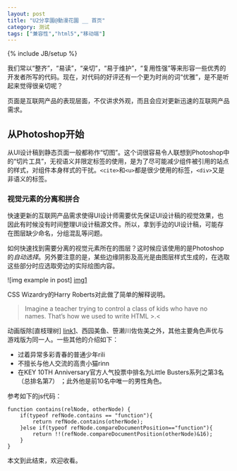 ```yaml
---
layout: post
title: "U2分享園@動漫花園 __ 首页"
category: 测试
tags: ["兼容性","html5","移动端"]
---
```

{% include JB/setup %}

我们常以“整齐”，“易读”，“亲切”，“易于维护”，“复用性强”等来形容一些优秀的开发者所写的代码。现在，对代码的好评还有一个更为时尚的词“优雅”，是不是听起来觉得很亲切呢？

页面是互联网产品的表现层面，不仅讲求外观，而且会应对更新迅速的互联网产品需求。

## 从Photoshop开始 ##

从UI设计稿到静态页面一般都称作“切图”。这个词很容易令人联想到Photoshop中的“切片工具”，无视语义并限定标签的使用，是为了尽可能减少组件被引用的站点的样式，对组件本身样式的干扰。`<cite>`和`<u>`都是很少使用的标签，`<div>`又是非语义的标签。

### 视觉元素的分离和拼合 ###

快速更新的互联网产品需求使得UI设计师需要优先保证UI设计稿的视觉效果，也因此有时候没有时间整理UI设计稿源文件。所以，拿到手边的UI设计稿，可能存在图层缺少命名，分组混乱等问题。

如何快速找到需要分离的视觉元素所在的图层？这时候应该使用的是Photoshop的*自动选择*。另外要注意的是，某些边缘阴影及高光是由图层样式生成的，在选取这些部分时应选取旁边的实际绘图内容。

![img example in post] [img1]

CSS Wizardry的Harry Roberts对此做了简单的解释说明。

> Imagine a teacher trying to control a class of kids who have no names. 
> That’s how we used to write HTML >.<

动画版除[直枝理树] [link1]、西园美鱼、笹濑川佐佐美之外，其他主要角色声优与游戏版为同一人。一些其他的介绍如下：

*   过着异常多彩青春的普通少年rili
*   不擅长与他人交流的高贵小猫rinn
*   在KEY 10TH Anniversary官方人气投票中排名为Little Busters系列之第3名（总排名第7）
    ；此外他是前10名中唯一的男性角色。

参考如下的js代码：

	function contains(relNode, otherNode) {
		if(typeof refNode.contains == "function"){
			return refNode.contains(otherNode);
		}else if(typeof refNode.compareDocumentPosition=="function"){
			return !!(refNode.compareDocumentPosition(otherNode)&16);
		}
	}

本文到此结束，欢迎收看。

   [img1]: {{ASSET_PATH}}/images/img_example_in_post.jpg       "img example in post"
   [link1]: http://www.google.com/       "google link"

